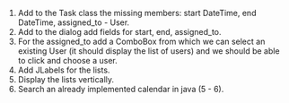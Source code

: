 1. Add to the Task class the missing members: start DateTime, end DateTime, assigned_to - User.
2. Add to the dialog add fields for start, end, assigned_to.
3. For the assigned_to add a ComboBox from which we can select an existing User (it should display the list of users) and we should be able to click and choose a user.
4. Add JLabels for the lists.
5. Display the lists vertically.
6. Search an already implemented calendar in java (5 - 6).
